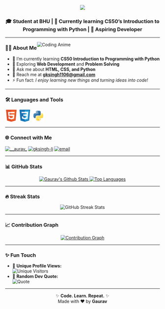 <!-- README.md for Gaurav Kumar Singh -->

<!-- 🎯 Animated Typing Header -->
<p align="center">
  <a href="https://git.io/typing-svg">
    <img src="https://readme-typing-svg.herokuapp.com?size=24&color=36BCF7&center=true&vCenter=true&width=500&lines=Hi+👋,+I'm+Gaurav+Kumar+Singh;Student+at+BHU;Aspiring+Developer;Lifelong+Learner;Future+Full-Stack+Developer">
  </a>
</p>

<h3 align="center">🎓 Student at BHU | 🌱 Currently learning CS50’s Introduction to Programming with Python | 🚀 Aspiring Developer</h3>

---

<img align="right" alt="Coding Anime" width="400" src="https://media.giphy.com/media/v1.Y2lkPTc5MGI3NjExcDB0dTlmN2s1Z2F2aGJpd21sMjI4bjlod3F5dWc0bWhzYXRidTVncyZlcD12MV9naWZzX3NlYXJjaCZjdD1n/2IudUHdI075HL02Pkk/giphy.gif">

### 👨‍💻 About Me  
- 🔭 I’m currently learning **CS50 Introduction to Programming with Python**  
- 🌱 Exploring **Web Development** and **Problem Solving**  
- 💬 Ask me about **HTML, CSS, and Python**  
- 📧 Reach me at **gksingh1106@gmail.com**  
- ⚡ Fun fact: *I enjoy learning new things and turning ideas into code!*  

---

### 🛠️ Languages and Tools
<p align="left">
<a href="https://www.w3.org/html/" target="_blank"><img src="https://raw.githubusercontent.com/devicons/devicon/master/icons/html5/html5-original.svg" alt="html5" width="40" height="40"/></a>
<a href="https://www.w3schools.com/css/" target="_blank"><img src="https://raw.githubusercontent.com/devicons/devicon/master/icons/css3/css3-original.svg" alt="css3" width="40" height="40"/></a>
<a href="https://www.python.org" target="_blank"><img src="https://raw.githubusercontent.com/devicons/devicon/master/icons/python/python-original.svg" alt="python" width="40" height="40"/></a>
</p>

---

### 🌐 Connect with Me  
<p align="left">
<a href="https://instagram.com/__aurav_" target="blank"><img align="center" src="https://raw.githubusercontent.com/rahuldkjain/github-profile-readme-generator/master/src/images/icons/Social/instagram.svg" alt="__aurav_" height="30" width="40" /></a>
<a href="https://linkedin.com/in/gksingh-li" target="blank"><img align="center" src="https://raw.githubusercontent.com/rahuldkjain/github-profile-readme-generator/master/src/images/icons/Social/linked-in-alt.svg" alt="gksingh-li" height="30" width="40" /></a>
<a href="mailto:gksingh1106@gmail.com" target="blank"><img align="center" src="https://upload.wikimedia.org/wikipedia/commons/4/4e/Gmail_Icon.png" alt="email" height="30" width="40" /></a>
</p>

---

### 📊 GitHub Stats
<p align="center">
<a href="https://github.com/anuraghazra/github-readme-stats">
<img alt="Gaurav's Github Stats" src="https://github-readme-stats.vercel.app/api?username=thegksingh&show_icons=true&count_private=true&theme=tokyonight" height="180"/>
</a>
<a href="https://github.com/anuraghazra/github-readme-stats">
<img alt="Top Languages" src="https://github-readme-stats.vercel.app/api/top-langs/?username=thegksingh&layout=compact&theme=tokyonight" height="180"/>
</a>
</p>

---

### 🔥 Streak Stats
<p align="center">
<img src="https://streak-stats.demolab.com?user=thegksingh&theme=tokyonight&hide_border=true" alt="GitHub Streak Stats" />
</p>

---

### 📈 Contribution Graph
<p align="center">
<a href="https://github.com/ashutosh00710/github-readme-activity-graph">
<img src="https://github-readme-activity-graph.vercel.app/graph?username=thegksingh&theme=tokyo-night&hide_border=true" alt="Contribution Graph" />
</a>
</p>

---

### ✨ Fun Touch  
- 🔢 **Unique Profile Views:**  
  ![Unique Visitors](https://visitor-badge-reloaded.vercel.app/badge?page_id=thegksingh.thegksingh&style=flat-square&color=blue)  
- 💬 **Random Dev Quote:**  
  ![Quote](https://quotes-github-readme.vercel.app/api?type=horizontal&theme=radical)

---

<p align="center">
✨ <b>Code. Learn. Repeat.</b> ✨ <br>
Made with ❤️ by <b>Gaurav</b>
</p>
